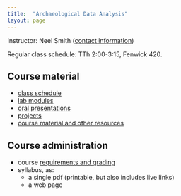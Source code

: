 ```yaml
---
title:  "Archaeological Data Analysis"
layout: page
---
```



Instructor: Neel Smith ([contact information](http://neelsmith.info/holycross/contact/))

Regular class schedule:  TTh 2:00-3:15, Fenwick 420.

## Course material

- [class schedule](schedule/)
- [lab modules](labs/)
- [oral presentations](presentations/)
- [projects](projects/)
- [course material and other resources](resources/)


## Course administration

- course [requirements and grading](syllabus/2_requirements/)
- syllabus, as:
    - a single pdf (printable, but also includes live links)
    - a web page
